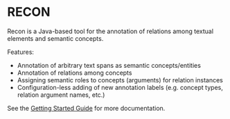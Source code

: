 # RECON
Recon is a Java-based tool for the annotation of relations among textual elements and semantic concepts.

Features:

 - Annotation of arbitrary text spans as semantic concepts/entities
 - Annotation of relations among concepts
 - Assigning semantic roles to concepts (arguments) for relation instances
 - Configuration-less adding of new annotation labels (e.g. concept types, relation argument names, etc.)

See the [Getting Started Guide](gettingstarted.pdf) for more documentation.


